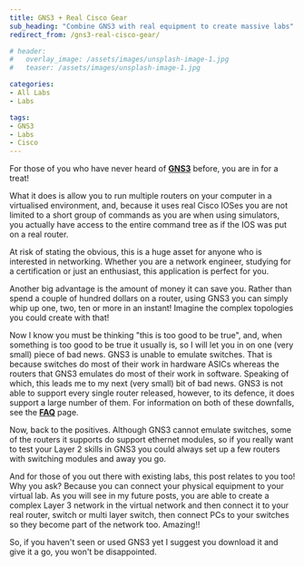 ```yaml
---
title: GNS3 + Real Cisco Gear
sub_heading: "Combine GNS3 with real equipment to create massive labs"
redirect_from: /gns3-real-cisco-gear/

# header:
#   overlay_image: /assets/images/unsplash-image-1.jpg
#   teaser: /assets/images/unsplash-image-1.jpg

categories:
- All Labs
- Labs

tags:
- GNS3
- Labs
- Cisco
---
```

For those of you who have never heard of **[GNS3](http://www.gns3.net/)** before, you are in for a treat!

What it does is allow you to run multiple routers on your computer in a virtualised environment, and, because it uses real Cisco IOSes you are not limited to a short group of commands as you are when using simulators, you actually have access to the entire command tree as if the IOS was put on a real router.

At risk of stating the obvious, this is a huge asset for anyone who is interested in networking. Whether you are a network engineer, studying for a certification or just an enthusiast, this application is perfect for you.

Another big advantage is the amount of money it can save you. Rather than spend a couple of hundred dollars on a router, using GNS3 you can simply whip up one, two, ten or more in an instant! Imagine the complex topologies you could create with that!

Now I know you must be thinking "this is too good to be true", and, when something is too good to be true it usually is, so I will let you in on one (very small) piece of bad news. GNS3 is unable to emulate switches. That is because switches do most of their work in hardware ASICs whereas the routers that GNS3 emulates do most of their work in software. Speaking of which, this leads me to my next (very small) bit of bad news. GNS3 is not able to support every single router released, however, to its defence, it does support a large number of them. For information on both of these downfalls, see the **[FAQ](http://www.gns3.net/phpBB/topic18.html)** page.

Now, back to the positives. Although GNS3 cannot emulate switches, some of the routers it supports do support ethernet modules, so if you really want to test your Layer 2 skills in GNS3 you could always set up a few routers with switching modules and away you go.

And for those of you out there with existing labs, this post relates to you too! Why you ask? Because you can connect your physical equipment to your virtual lab. As you will see in my future posts, you are able to create a complex Layer 3 network in the virtual network and then connect it to your real router, switch or multi layer switch, then connect PCs to your switches so they become part of the network too. Amazing!!

So, if you haven't seen or used GNS3 yet I suggest you download it and give it a go, you won't be disappointed.